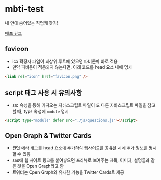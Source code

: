 # mbti-test

내 안에 숨어있는 직업캐 찾기!

[배포 링크](https://lucent-peony-067318.netlify.app/)

## favicon

-   ico 확장자 파일이 최상위 루트에 있으면 파비콘이 바로 적용
-   만약 파비콘이 적용되지 않는다면, 아래 코드를 head 요소 내에 명시

```html
<link rel="icon" href="favicon.png" />
```

## script 태그 사용 시 유의사항

-   src 속성을 통해 가져오는 자바스크립트 파일이 또 다른 자바스크립트 파일을 참고할 때, type 속성에 `module` 명시

```html
<script type="module" defer src="./js/questions.js"></script>
```

## Open Graph & Twitter Cards

-   관련 메타 태그를 head 요소에 추가하여 웹사이트를 공유할 시에 추가 정보를 명시할 수 있음
-   sns에 웹 사이트 링크를 붙여넣으면 프리뷰로 보여주는 제목, 이미지, 설명글과 같은 것을 Open Graph라고 함
-   트위터는 Open Graph와 유사한 기능을 Twitter Cards로 제공
